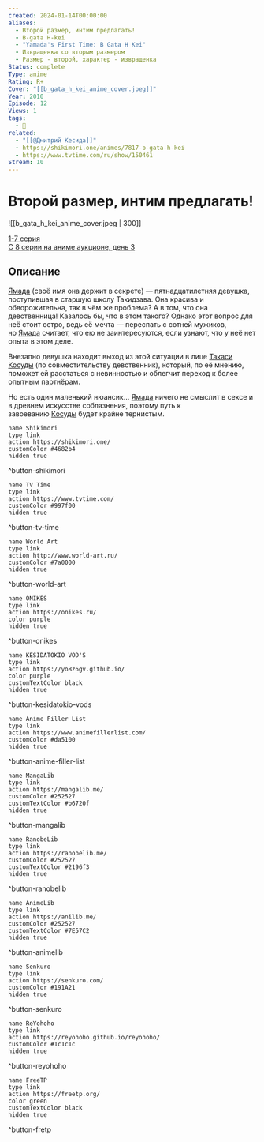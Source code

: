 ```yaml
---
created: 2024-01-14T00:00:00
aliases:
  - Второй размер, интим предлагать!
  - B-gata H-kei
  - "Yamada's First Time: B Gata H Kei"
  - Извращенка со вторым размером
  - Размер - второй, характер - извращенка
Status: complete
Type: anime
Rating: R+
Cover: "[[b_gata_h_kei_anime_cover.jpeg]]"
Year: 2010
Episode: 12
Views: 1
tags:
  - 🔞
related:
  - "[[@Дмитрий Кесида]]"
  - https://shikimori.one/animes/7817-b-gata-h-kei
  - https://www.tvtime.com/ru/show/150461
Stream: 10
---
```


# Второй размер, интим предлагать!

![[b_gata_h_kei_anime_cover.jpeg | 300]]

[1-7 серия](https://onikes.ru/anismotr/470-razmer-vtoroj-harakter-izvraschenka.html)  
[С 8 серии на аниме аукционе, день 3](https://onikes.ru/anismotr/476-aukcionnyj-jevent/series-7.html#iframePlayerPagination)


## Описание

[Ямада](https://shikimori.one/characters/30252-yamada) (своё имя она держит в секрете) — пятнадцатилетняя девушка, поступившая в старшую школу Такидзава. Она красива и обворожительна, так в чём же проблема? А в том, что она девственница! Казалось бы, что в этом такого? Однако этот вопрос для неё стоит остро, ведь её мечта — переспать с сотней мужиков, но [Ямада](https://shikimori.one/characters/30252-yamada) считает, что ею не заинтересуются, если узнают, что у неё нет опыта в этом деле.

Внезапно девушка находит выход из этой ситуации в лице [Такаси Косуды](https://shikimori.one/characters/30254-takashi-kosuda) (по совместительству девственник), который, по её мнению, поможет ей расстаться с невинностью и облегчит переход к более опытным партнёрам.

Но есть один маленький нюансик... [Ямада](https://shikimori.one/characters/30252-yamada) ничего не смыслит в сексе и в древнем искусстве соблазнения, поэтому путь к завоеванию [Косуды](https://shikimori.one/characters/30254-takashi-kosuda) будет крайне тернистым.


```button
name Shikimori
type link
action https://shikimori.one/
customColor #4682b4
hidden true
```
^button-shikimori

```button
name TV Time
type link
action https://www.tvtime.com/
customColor #997f00
hidden true
```
^button-tv-time

```button
name World Art
type link
action http://www.world-art.ru/
customColor #7a0000
hidden true
```
^button-world-art

```button
name ONIKES
type link
action https://onikes.ru/
color purple
hidden true
```
^button-onikes

```button
name KESIDATOKIO VOD'S
type link
action https://yo8z6gv.github.io/
color purple
customTextColor black
hidden true
```
^button-kesidatokio-vods

```button
name Anime Filler List
type link
action https://www.animefillerlist.com/
customColor #da5100
hidden true
```
^button-anime-filler-list

```button
name MangaLib
type link
action https://mangalib.me/
customColor #252527
customTextColor #b6720f
hidden true
```
^button-mangalib

```button
name RanobeLib
type link
action https://ranobelib.me/
customColor #252527
customTextColor #2196f3
hidden true
```
^button-ranobelib

```button
name AnimeLib
type link
action https://anilib.me/
customColor #252527
customTextColor #7E57C2
hidden true
```
^button-animelib

```button
name Senkuro
type link
action https://senkuro.com/
customColor #191A21
hidden true
```
^button-senkuro

```button
name ReYohoho
type link
action https://reyohoho.github.io/reyohoho/
customColor #1c1c1c
hidden true
```
^button-reyohoho

```button
name FreeTP
type link
action https://freetp.org/
color green
customTextColor black
hidden true
```
^button-fretp
